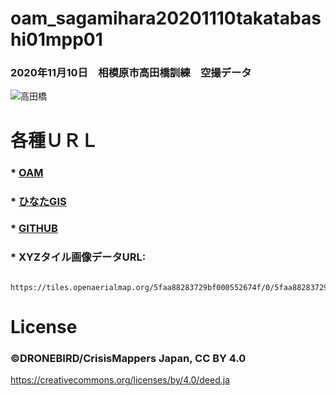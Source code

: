 # oam_sagamihara20201110takatabashi01mpp01
### 2020年11月10日　相模原市高田橋訓練　空撮データ

![高田橋](/image/takatabashi.png)

# 各種ＵＲＬ
### * [OAM](https://map.openaerialmap.org/#/139.5648193359375,35.746512259918504,7/square/133002112?_k=w3kyo8)
### * [ひなたGIS](https://hgis.pref.miyazaki.lg.jp/hinata/hinata.html#jtjmbN0hqFPB)
### * [GITHUB](https://github.com/dronebird/oam_sagamihara20201110takatabashi01mpp01/edit/main/README.md)
### * XYZタイル画像データURL:
      https://tiles.openaerialmap.org/5faa88283729bf000552674f/0/5faa88283729bf0005526750/{z}/{x}/{y} 

# License
### ©DRONEBIRD/CrisisMappers Japan, CC BY 4.0
https://creativecommons.org/licenses/by/4.0/deed.ja



